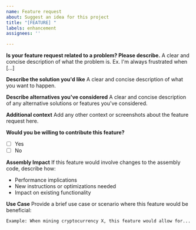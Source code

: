 ```yaml
---
name: Feature request
about: Suggest an idea for this project
title: "[FEATURE] "
labels: enhancement
assignees: ''

---
```


**Is your feature request related to a problem? Please describe.**
A clear and concise description of what the problem is. Ex. I'm always frustrated when [...]

**Describe the solution you'd like**
A clear and concise description of what you want to happen.

**Describe alternatives you've considered**
A clear and concise description of any alternative solutions or features you've considered.

**Additional context**
Add any other context or screenshots about the feature request here.

**Would you be willing to contribute this feature?**
- [ ] Yes
- [ ] No

**Assembly Impact**
If this feature would involve changes to the assembly code, describe how:
- Performance implications
- New instructions or optimizations needed
- Impact on existing functionality

**Use Case**
Provide a brief use case or scenario where this feature would be beneficial:

```text
Example: When mining cryptocurrency X, this feature would allow for...
